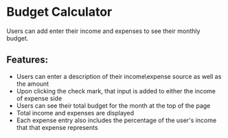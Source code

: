 # Budget Calculator

Users can add enter their income and expenses to see their monthly budget.

## Features:
- Users can enter a description of their income\expense source as well as the amount
- Upon clicking the check mark, that input is added to either the income of expense side
- Users can see their total budget for the month at the top of the page
- Total income and expenses are displayed
- Each expense entry also includes the percentage of the user's income that that expense represents 